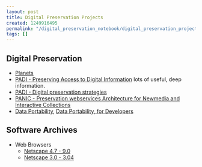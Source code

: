 ```yaml
---
layout: post
title: Digital Preservation Projects
created: 1249916495
permalink: "/digital_preservation_notebook/digital_preservation_projects/"
tags: []
---
```

Digital Preservation
--------------------

 - [Planets](http://www.planets-project.eu/)
 - [PADI - Preserving Access to Digital Information](http://www.nla.gov.au/padi/) lots of useful, deep information.
 - [PADI - Digital preservation strategies](http://www.nla.gov.au/padi/topics/18.html)
 - [PANIC - Preservation webservices Architecture for Newmedia and Interactive Collections](http://metadata.net/panic/)
 - [Data Portability](http://dataportability.org/), [Data Portability, for Developers](http://wiki.dataportability.org/display/dpmain/For+Developers)

Software Archives
-----------------

 * Web Browsers
   * [Netscape 4.7 - 9.0](http://browser.netscape.com/releases)
   * [Netscape 3.0 - 3.04](http://sillydog.org/narchive/full123.php)

